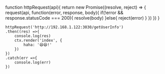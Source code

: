 function httpRequest(api){
        return new Promise((resolve, reject) => {
            request(api, function(error, response, body){
                if(!error && response.statusCode === 200){
                    resolve(body)
                }else{
                    reject(error)
                }
            })
        })
    }

    httpRequest('http://192.168.1.122:3030/getUserInfo')
    .then((res) =>{
        console.log(res)
        ctx.render('index', {
            haha: '😆😆!'
        })
    })
    .catch(err =>{
        console.log(err)
    })